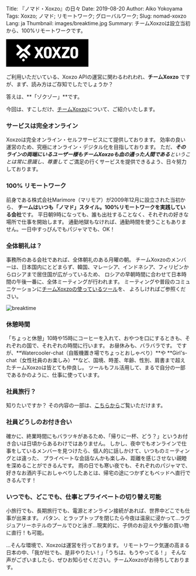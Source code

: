 Title: 『ノマド・Xoxzo』の日々
Date: 2019-08-20
Author: Aiko Yokoyama
Tags: Xoxzo; ノマド; リモートワーク; グローバルワーク;
Slug: nomad-xoxzo
Lang: ja
Thumbnail: images/breaktime.jpg
Summary: チームXoxzoは設立当初から、100%リモートワークです。

![xoxzo logo](/images/xoxzo-logo-02.png)

ご利用いただいている、Xoxzo APIの運営に関わるわれわれ、**チームXoxzo** ですが、まず、読み方はご存知でしたでしょうか？


答えは、**「ゾクゾー」**です。

今回は、すこしだけ、[チームXoxzo](https://info.xoxzo.com/ja/aboutus/)について、ご紹介いたします。

### サービスは完全オンライン
Xoxzoは完全オンライン・セルフサービスにて提供しております。
効率の良い運営のため、究極にオンライン・デジタル化を目指しております。
ただ、_**そのラインの両端にいるユーザー様もチームXoxzoも血の通った人間である**ということは常に意識し、尊重して_
ご満足の行くサービスを提供できるよう、日々努力しております。

### 100% リモートワーク
前身である株式会社Marimore（マリモア）が2009年12月に設立された当初から、
**チームはいつも「ノマド」スタイル。100%リモートワークを実践している会社**です。
平日朝9時になっても、誰も出社することなく、それぞれの好きな場所で仕事を開始します。
通勤地獄もなければ、通勤時間を使うこともありません。一日中すっぴんでもパジャマでも、OK！

### 全体朝礼は？
事務所のある会社であれば、全体朝礼のある月曜の朝。
チームXoxzoのメンバーは、日本国内にとどまらず、韓国、マレーシア、インドネシア、フィリピンからロシアまで居住国が広がっているため、
ロシアの早朝時間に合わせて日本時間の午後一番に、全体ミーティングが行われます。
ミーティングや普段のコミュニケーションに[チームXoxzoの使っているツール](https://blog.xoxzo.com/ja/2017/10/12/tools-of-our-trade/)を、
よろしければご参照ください。

![breaktime](/images/breaktime.jpg)

### 休憩時間
「ちょっと休憩」10時や15時にコーヒーを入れて、おやつを口にするときも、それぞれの国で、それぞれの時間に行います。
お昼休みも、バラバラです。
ですが、**Watercooler-chat（自販機置き場でちょっとおしゃべり）**や 
**Girl's-chat（女性社員のお楽しみ）**など、国境、時差、年齢、性別、肩書まで超えたチームXoxzoは皆とても仲良し。
ツールもフル活用して、まるで自分の一部であるかのように、仕事に使っています。

### 社員旅行？
知りたいですか？
その内容の一部は、[こちらから](https://blog.xoxzo.com/ja/2017/03/01/we-are-ten-years-old/)ご覧いただけます。

### 社員どうしのお付き合い
確かに、終業時間にもバラツキがあるため、「帰りに一杯、どう？」というお付き合いは日頃からあるわけではありません。
しかし、夜中でもオンラインで仕事をしているメンバーを見つけたら、個人的に話しかけて、いつものミーティングとは違った、
プライベートな会話なんかも楽しみ、距離を感じさせない親睦を深めることができるんです。
雨の日でも寒い夜でも、それぞれのパジャマで、好きなお酒片手におしゃべりしたあとは、帰宅の途につかずともベッドへ直行できるんです！

### いつでも、どこでも、仕事とプライベートの切り替え可能
小旅行でも、長期旅行でも、電源とオンライン接続があれば、世界中どこでも仕事が出来ます。
パタン、とラップトップを閉じたら今夜は温泉に浸かって…ラグジュアリーホテルのプールでひと泳ぎ…現実的に、子供のお迎えや夕飯の買い物に直行！も可能。

…そんな環境で、Xoxzoは運営を行っております。
リモートワーク気運の高まる日本の中、「我が社でも、是非やりたい！」「うちは、もうやってる！」
そんな声がございましたら、ぜひお知らせください。チームXoxzoがお待ちしております。
